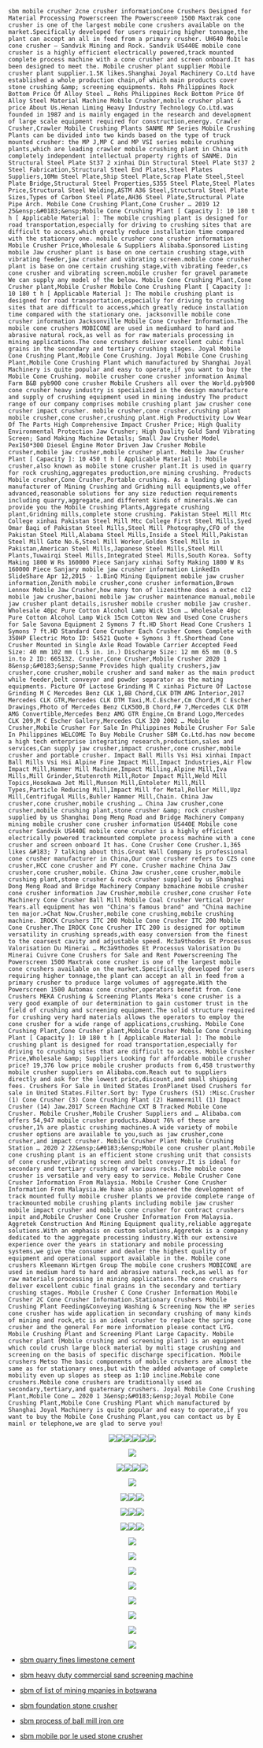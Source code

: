 ```
sbm mobile crusher 2cne crusher informationCone Crushers Designed for Material Processing Powerscreen The Powerscreen® 1500 Maxtrak cone crusher is one of the largest mobile cone crushers available on the market.Specifically developed for users requiring higher tonnage,the plant can accept an all in feed from a primary crusher. UH640 Mobile cone crusher — Sandvik Mining and Rock. Sandvik US440E mobile cone crusher is a highly efficient electrically powered,track mounted complete process machine with a cone crusher and screen onboard.It has been designed to meet the. Mobile crusher plant supplier Mobile crusher plant supplier.1.5K likes.Shanghai Joyal Machinery Co.Ltd have established a whole production chain,of which main products cover stone crushing &amp; screening equipments. Rohs Philippines Rock Bottom Price Of Alloy Steel … Rohs Philippines Rock Bottom Price Of Alloy Steel Material Machine Mobile Crusher,mobile crusher plant & price About Us.Henan Liming Heavy Industry Technology Co.Ltd.was founded in 1987 and is mainly engaged in the research and development of large scale equipment required for construction,energy. Crawler Crusher,Crawler Mobile Crushing Plants SANME MP Series Mobile Crushing Plants can be divided into two kinds based on the type of truck mounted crusher: the MP J,MP C and MP VSI series mobile crushing plants,which are leading crawler mobile crushing plant in China with completely independent intellectual property rights of SANME. Din Structural Steel Plate St37 2 xinhai Din Structural Steel Plate St37 2 Steel Fabrication,Structural Steel End Plates,Steel Plates Suppliers,10Mm Steel Plate,Ship Steel Plate,Scrap Plate Steel,Steel Plate Bridge,Structural Steel Properties,S355 Steel Plate,Steel Plates Price,Structural Steel Welding,ASTM A36 Steel,Structural Steel Plate Sizes,Types of Carbon Steel Plate,AH36 Steel Plate,Structural Plate Pipe Arch. Mobile Cone Crushing Plant,Cone Crusher … 2019 12 25&ensp;&#0183;&ensp;Mobile Cone Crushing Plant [ Capacity ]: 10 180 t h [ Applicable Material ]: The mobile crushing plant is designed for road transportation,especially for driving to crushing sites that are difficult to access,which greatly reduce installation time compared with the stationary one. mobile crusher cone crusher information Mobile Crusher Price,Wholesale & Suppliers Alibaba.Sponsored Listing mobile Jaw crusher plant is base on one certain crushing stage,with vibrating feeder,jaw crusher and vibrating screen.mobile cone crusher plant is base on one certain crushing stage,with vibrating feeder,cs cone crusher and vibrating screen.mobile crusher for gravel paramete We can supply any model of the below. Mobile Cone Crushing Plant,Cone Crusher plant,Mobile Crusher Mobile Cone Crushing Plant [ Capacity ]: 10 180 t h [ Applicable Material ]: The mobile crushing plant is designed for road transportation,especially for driving to crushing sites that are difficult to access,which greatly reduce installation time compared with the stationary one. jacksonville mobile cone crusher information Jacksonville Mobile Cone Crusher Information.The mobile cone crushers MOBICONE are used in mediumhard to hard and abrasive natural rock,as well as for raw materials processing in mining applications.The cone crushers deliver excellent cubic final grains in the secondary and tertiary crushing stages. Joyal Mobile Cone Crushing Plant,Mobile Cone Crushing. Joyal Mobile Cone Crushing Plant,Mobile Cone Crushing Plant which manufactured by Shanghai Joyal Machinery is quite popular and easy to operate,if you want to buy the Mobile Cone Crushing. mobile crusher cone crusher information Animal Farm B&B pyb900 cone crusher Mobile Crushers all over the World.pyb900 cone crusher heavy industry is specialized in the design manufacture and supply of crushing equipment used in mining industry The product range of our company comprises mobile crushing plant jaw crusher cone crusher impact crusher. mobile crusher,cone crusher,crushing plant mobile crusher,cone crusher,crushing plant.High Productivity Low Wear Of The Parts High Comprehensive Impact Crusher Price; High Quality Environmental Protection Jaw Crusher; High Quality Gold Sand Vibrating Screen; Sand Making Machine Details; Small Jaw Crusher Model Pex150*300 Diesel Engine Motor Driven Jaw Crusher Mobile crusher,mobile jaw crusher,mobile crusher plant. Mobile Jaw Crusher Plant [ Capacity ]: 10 450 t h [ Applicable Material ]: Mobile crusher,also known as mobile stone crusher plant.It is used in quarry for rock crushing,aggregates production,ore mining crushing. Products Mobile crusher,Cone Crusher,Portable crushing. As a leading global manufacturer of Mining Crushing and Gridhing mill equipments,we offer advanced,reasonable solutions for any size reduction requirements including quarry,aggregate,and different kinds of minerals.We can provide you the Mobile Crushing Plants,Aggregate crushing plant,Gridning mills,complete stone crushing. Pakistan Steel Mill Mtc College xinhai Pakistan Steel Mill Mtc College First Steel Mills,Syed Omar Baqi of Pakistan Steel Mills,Steel Mill Photography,CFO of the Pakistan Steel Mill,Alabama Steel Mills,Inside a Steel Mill,Pakistan Steel Mill Gate No.6,Steel Mill Worker,Golden Steel Mills in Pakistan,American Steel Mills,Japanese Steel Mills,Steel Mill Plants,Tuwairqi Steel Mills,Integrated Steel Mills,South Korea. Softy Making 1800 W Rs 160000 Piece Sanjary xinhai Softy Making 1800 W Rs 160000 Piece Sanjary mobile jaw crusher information LinkedIn SlideShare Apr 12,2015 · 1.BinQ Mining Equipment mobile jaw crusher information,Zenith mobile crusher,cone crusher information,Brown Lennox Mobile Jaw Crusher,how many ton of lizenithne does a extec c12 mobile jaw crusher,baioni mobile jaw crusher maintenance manual,mobile jaw crusher plant details,isrusher mobile crusher mobile jaw crusher. Wholesale 40pc Pure Cotton Alcohol Lamp Wick 15cm … Wholesale 40pc Pure Cotton Alcohol Lamp Wick 15cm Cotton New and Used Cone Crushers for Sale Savona Equipment 2 Symons 7 ft.HD Short Head Cone Crushers 1 Symons 7 ft.HD Standard Cone Crusher Each Crusher Comes Complete with 350HP Electric Moto ID: 54521 Quote + Symons 3 ft.Shorthead Cone Crusher Mounted in Single Axle Road Towable Carrier Accepted Feed Size: 40 mm 102 mm (1.5 in. in.) Discharge Size: 12 mm 65 mm (0.5 in.to 2 ID: 665132. Crusher,Cone Crusher,Mobile Crusher 2020 1 8&ensp;&#0183;&ensp;Sanme Provides high quality crushers,jaw crusher,cone crusher,mobile crusher and sand maker as the main product while feeder,belt conveyor and powder separator as the mating equipments. Picture Of Lactose Grinding M C xinhai Picture Of Lactose Grinding M C Mercedes Benz CLK 1,BB Chord,CLK DTM AMG Interior,2017 Mercedes CLK GTR,Mercedes CLK DTM Taxi,M.C.Escher,Cm Chord,M C Escher Drawings,Photo of Mercedes Benz CLK500,B Chord,F# 7,Mercedes CLK DTM AMG Convertible,Mercedes Benz AMG GTR Engine,Cm Brand Logo,Mercedes CLK 209,M C Escher Gallery,Mercedes CLK 320 2002 … Mobile Crusher,Mobile Crusher For Sale In Philippines Mobile Crusher For Sale In Philippines WELCOME To Buy Mobile Crusher SBM Co.Ltd.has now become a high tech enterprise integrating research,production,sales and services,Can supply jaw crusher,impact crusher,cone crusher,mobile crusher and portable crusher. Impact Ball Mills Vsi Hsi xinhai Impact Ball Mills Vsi Hsi Alpine Fine Impact Mill,Impact Industries,Air Flow Impact Mill,Hammer Mill Machine,Impact Milling,Alpine Mill,Iva Mills,Mill Grinder,Stutenroth Mill,Rotor Impact Mill,Weld Mill Topics,Hosokawa Jet Mill,Munson Mill,Entoleter Mill,Mill Types,Particle Reducing Mill,Impact Mill for Metal,Roller Mill,Upz Mill,Centrifugal Mills,Buhler Hammer Mill,Chain. China Jaw crusher,cone crusher,mobile crushing … China Jaw crusher,cone crusher,mobile crushing plant,stone crusher &amp; rock crusher supplied by us Shanghai Dong Meng Road and Bridge Machinery Company mining mobile crusher cone crusher information US440E Mobile cone crusher Sandvik US440E mobile cone crusher is a highly efficient electrically powered trackmounted complete process machine with a cone crusher and screen onboard It has. Cone Crusher Cone Crusher.1,365 likes &#183; 7 talking about this.Great Wall Company is professional cone crusher manufacturer in China,Our cone crusher refers to CZS cone crusher,HCC cone crusher and PY cone. Crusher machine China Jaw crusher,cone crusher,mobile. China Jaw crusher,cone crusher,mobile crushing plant,stone crusher & rock crusher supplied by us Shanghai Dong Meng Road and Bridge Machinery Company bzmachine mobile crusher cone crusher information Jaw Crusher,mobile crusher,cone crusher Fote Machinery Cone Crusher Ball Mill Mobile Coal Crusher Vertical Dryer Years.all equipment has won "China's famous brand" and "China machine ten major.>Chat Now.Crusher,mobile cone crushing,mobile crushing machine. IROCK Crushers ITC 200 Mobile Cone Crusher ITC 200 Mobile Cone Crusher.The IROCK Cone Crusher ITC 200 is designed for optimum versatility in crushing spreads,with easy conversion from the finest to the coarsest cavity and adjustable speed. Mc3a9thodes Et Processus Valorisation Du Minerai … Mc3a9thodes Et Processus Valorisation Du Minerai Cuivre Cone Crushers for Sale and Rent Powerscreening The Powerscreen 1500 Maxtrak cone crusher is one of the largest mobile cone crushers available on the market.Specifically developed for users requiring higher tonnage,the plant can accept an all in feed from a primary crusher to produce large volumes of aggregate.With the Powerscreen 1500 Automax cone crusher,operators benefit from. Cone Crushers MEKA Crushing & Screening Plants Meka's cone crusher is a very good example of our determination to gain customer trust in the field of crushing and screening equipment.The solid structure required for crushing very hard materials allows the operators to employ the cone crusher for a wide range of applications,crushing. Mobile Cone Crushing Plant,Cone Crusher plant,Mobile Crusher Mobile Cone Crushing Plant [ Capacity ]: 10 180 t h [ Applicable Material ]: The mobile crushing plant is designed for road transportation,especially for driving to crushing sites that are difficult to access. Mobile Crusher Price,Wholesale &amp; Suppliers Looking for affordable mobile crusher price? 19,376 low price mobile crusher products from 6,458 trustworthy mobile crusher suppliers on Alibaba.com.Reach out to suppliers directly and ask for the lowest price,discount,and small shipping fees. Crushers For Sale in United States IronPlanet Used Crushers for sale in United States.Filter.Sort by: Type Crushers (51) :Misc.Crusher (1) Cone Crusher (3) Cone Crushing Plant (2) Hammermill (1) Impact Crusher (14) Jaw.2017 Screen Machine CXT B Tracked Mobile Cone Crusher. Mobile Crusher,Mobile Crusher Suppliers and … Alibaba.com offers 54,947 mobile crusher products.About 76% of these are crusher,1% are plastic crushing machines.A wide variety of mobile crusher options are available to you,such as jaw crusher,cone crusher,and impact crusher. Mobile Crusher Plant Mobile Crushing Station … 2020 2 22&ensp;&#0183;&ensp;Mobile cone crusher plant.Mobile cone crushing plant is an efficient stone crushing unit that consists of cone crusher,vibrating screen and belt conveyor.It is ideal for secondary and tertiary crushing of various rocks.The mobile cone crusher is versatile and very easy to service. Mobile Crusher Cone Crusher Information From Malaysia. Mobile Crusher Cone Crusher Information From Malaysia.We have also pioneered the development of track mounted fully mobile crusher plants we provide complete range of trackmounted mobile crushing plants including mobile jaw crusher mobile impact crusher and mobile cone crusher for contract crushers inpit and,Mobile Crusher Cone Crusher Information From Malaysia. Aggretek Construction And Mining Equipment quality,reliable aggregate solutions.With an emphasis on custom solutions,Aggretek is a company dedicated to the aggregate processing industry.With our extensive experience over the years in stationary and mobile processing systems,we give the consumer and dealer the highest quality of equipment and operational support available in the. Mobile cone crushers Kleemann Wirtgen Group The mobile cone crushers MOBICONE are used in medium hard to hard and abrasive natural rock,as well as for raw materials processing in mining applications.The cone crushers deliver excellent cubic final grains in the secondary and tertiary crushing stages. Mobile Crusher C Cone Crusher Information Mobile Crusher 2C Cone Crusher Information.Stationary Crushers Mobile Crushing Plant Feeding&Conveying Washing & Screening Now the HP series cone crusher has wide application in secondary crushing of many kinds of mining and rock,etc is an ideal crusher to replace the spring cone crusher and the general For more information please contact LYG. Mobile Crushing Plant and Screening Plant Large Capacity. Mobile crusher plant (Mobile crushing and screening plant) is an equipment which could crush large block material by multi stage crushing and screening on the basis of specific discharge specification. Mobile crushers Metso The basic components of mobile crushers are almost the same as for stationary ones,but with the added advantage of complete mobility even up slopes as steep as 1:10 incline.Mobile cone crushers.Mobile cone crushers are traditionally used as secondary,tertiary,and quaternary crushers. Joyal Mobile Cone Crushing Plant,Mobile Cone … 2020 1 3&ensp;&#0183;&ensp;Joyal Mobile Cone Crushing Plant,Mobile Cone Crushing Plant which manufactured by Shanghai Joyal Machinery is quite popular and easy to operate,if you want to buy the Mobile Cone Crushing Plant,you can contact us by E mainl or telephone,we are glad to serve you! 
```

<div align="center">
  
<a rel="nofollow" href="https://m.shibang-china.com?f=github&k=sbm+mobile+crusher+2cne+crusher+information"><img src="https://static.shibang-china.com/en/l.png"></a><img src="https://static.shibang-china.com/en/hw.png"><a rel="nofollow" href="https://m.shibang-china.com/product/?f=github&k=sbm+mobile+crusher+2cne+crusher+information"><img src="https://static.shibang-china.com/en/p.png"></a><a rel="nofollow" href="https://m.shibang-china.com/cases/?f=github&k=sbm+mobile+crusher+2cne+crusher+information"><img src="https://static.shibang-china.com/en/c.png"></a><a rel="nofollow" href="https://m.shibang-china.com/news/?f=github&k=sbm+mobile+crusher+2cne+crusher+information"><img src="https://static.shibang-china.com/en/n.png"></a><a rel="nofollow" href="https://m.shibang-china.com?f=github&k=sbm+mobile+crusher+2cne+crusher+information"><img src="https://static.shibang-china.com/en/m.png"></a>

<a rel="nofollow" href="https://m.shibang-china.com/product/?f=github&k=sbm+mobile+crusher+2cne+crusher+information"><img src="https://static.shibang-china.com/en/b.jpg"></a>
  
<a rel="nofollow" href="https://m.shibang-china.com/solution-aggregate.html?f=github&k=sbm+mobile+crusher+2cne+crusher+information"><img src="https://static.shibang-china.com/en/a.jpg"></a><a rel="nofollow" href="https://m.shibang-china.com/solution-mine.html?f=github&k=sbm+mobile+crusher+2cne+crusher+information"><img src="https://static.shibang-china.com/en/m.jpg"></a><a rel="nofollow" href="https://m.shibang-china.com/solution-mill.html?f=github&k=sbm+mobile+crusher+2cne+crusher+information"><img src="https://static.shibang-china.com/en/g.jpg"></a><a rel="nofollow" href="https://m.shibang-china.com/solution-epc.html?f=github&k=sbm+mobile+crusher+2cne+crusher+information"><img src="https://static.shibang-china.com/en/e.jpg"></a>

<a rel="nofollow" href="https://m.shibang-china.com/product/?f=github&k=sbm+mobile+crusher+2cne+crusher+information"><img src="https://static.shibang-china.com/en/a-p.png"></a>

<a rel="nofollow" href="https://m.shibang-china.com/product/crusher/c6x.html?f=github&k=sbm+mobile+crusher+2cne+crusher+information"><img src="https://static.shibang-china.com/en/j.jpg"></a><a rel="nofollow" href="https://m.shibang-china.com/product/crusher/ci5x.html?f=github&k=sbm+mobile+crusher+2cne+crusher+information"><img src="https://static.shibang-china.com/en/i.jpg"></a><a rel="nofollow" href="https://m.shibang-china.com/product/crusher/hst.html?f=github&k=sbm+mobile+crusher+2cne+crusher+information"><img src="https://static.shibang-china.com/en/c.jpg"></a>

<a rel="nofollow" href="https://m.shibang-china.com/product/mill/mtw.html?f=github&k=sbm+mobile+crusher+2cne+crusher+information"><img src="https://static.shibang-china.com/en/mtw.jpg"></a><a rel="nofollow" href="https://m.shibang-china.com/product/mill/scm.html?f=github&k=sbm+mobile+crusher+2cne+crusher+information"><img src="https://static.shibang-china.com/en/scm.jpg"></a><a rel="nofollow" href="https://m.shibang-china.com/product/mill/lm.html?f=github&k=sbm+mobile+crusher+2cne+crusher+information"><img src="https://static.shibang-china.com/en/lm.jpg"></a>

<a rel="nofollow" href="https://m.shibang-china.com/product/sand/vsi6x.html?f=github&k=sbm+mobile+crusher+2cne+crusher+information"><img src="https://static.shibang-china.com/en/6x.jpg"></a><a rel="nofollow" href="https://m.shibang-china.com/product/sand/vu.html?f=github&k=sbm+mobile+crusher+2cne+crusher+information"><img src="https://static.shibang-china.com/en/vu.jpg"></a><a rel="nofollow" href="https://m.shibang-china.com/product/mobile/klun.html?f=github&k=sbm+mobile+crusher+2cne+crusher+information"><img src="https://static.shibang-china.com/en/k.jpg"></a>

<a rel="nofollow" href="https://m.shibang-china.com/cases/?f=github&k=sbm+mobile+crusher+2cne+crusher+information"><img src="https://static.shibang-china.com/en/case.png"></a>

<a rel="nofollow" href="https://m.shibang-china.com/cases/aggregate/202.html?f=github&k=sbm+mobile+crusher+2cne+crusher+information"><img src="https://static.shibang-china.com/en/c-1.jpg"></a>

<a rel="nofollow" href="https://m.shibang-china.com/cases/aggregate/203.html?f=github&k=sbm+mobile+crusher+2cne+crusher+information"><img src="https://static.shibang-china.com/en/c-2.jpg"></a>

<a rel="nofollow" href="https://m.shibang-china.com/cases/mill/123.html?f=github&k=sbm+mobile+crusher+2cne+crusher+information"><img src="https://static.shibang-china.com/en/c-3.jpg"></a>

<a rel="nofollow" href="https://m.shibang-china.com/contact_us.html?f=github&k=sbm+mobile+crusher+2cne+crusher+information"><img src="https://static.shibang-china.com/en/contact.png"></a>

<a rel="nofollow" href="https://swt.shibang-china.com/?f=github&k=sbm+mobile+crusher+2cne+crusher+information"><img src="https://static.shibang-china.com/en/chat.png"></a>

<a rel="nofollow" href="https://whatsapp.shibangsoft.com/WhatsApp.php?f=github&k=sbm+mobile+crusher+2cne+crusher+information"><img src="https://static.shibang-china.com/en/whatsapp.png"></a>

<a rel="nofollow" href="https://m.shibang-china.com/?f=github&k=sbm+mobile+crusher+2cne+crusher+information"><img src="https://static.shibang-china.com/en/website.png"></a>

</div>


* [sbm quarry fines limestone cement](sbm%20quarry%20fines%20limestone%20cement.md)

* [sbm heavy duty commercial sand screening machine](sbm%20heavy%20duty%20commercial%20sand%20screening%20machine.md)

* [sbm of list of mining mpanies in botswana](sbm%20of%20list%20of%20mining%20mpanies%20in%20botswana.md)

* [sbm foundation stone crusher](sbm%20foundation%20stone%20crusher.md)

* [sbm process of ball mill iron ore](sbm%20process%20of%20ball%20mill%20iron%20ore.md)

* [sbm mobile por le used stone crusher](sbm%20mobile%20por%20le%20used%20stone%20crusher.md)